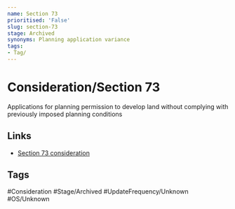 ```yaml
---
name: Section 73
prioritised: 'False'
slug: section-73
stage: Archived
synonyms: Planning application variance
tags:
- Tag/
---
```


# Consideration/Section 73

Applications for planning permission to develop land without complying with previously imposed planning conditions

## Links

* [Section 73 consideration](https://design.planning.data.gov.uk/planning-consideration/section-73)

## Tags

#Consideration #Stage/Archived #UpdateFrequency/Unknown #OS/Unknown